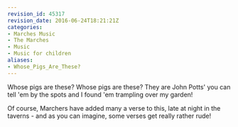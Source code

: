 ```yaml
---
revision_id: 45317
revision_date: 2016-06-24T18:21:21Z
categories:
- Marches Music
- The Marches
- Music
- Music for children
aliases:
- Whose_Pigs_Are_These?
---
```



Whose pigs are these?
Whose pigs are these?
They are John Potts' you can tell 'em by the spots and I found 'em trampling over my garden!



Of course, Marchers have added many a verse to this, late at night in the taverns - and as you can imagine, some verses get really rather rude!






